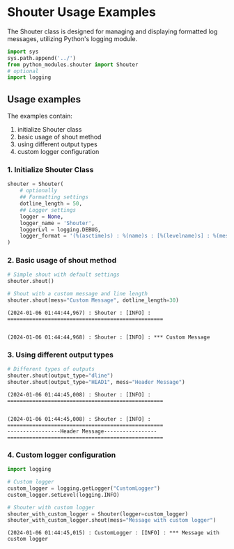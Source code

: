 # Shouter Usage Examples

The Shouter class is designed for managing and displaying formatted log messages, utilizing Python's logging module. 



```python
import sys
sys.path.append('../')
from python_modules.shouter import Shouter
# optional
import logging
```

## Usage examples

The examples contain: 
1. initialize Shouter class
2. basic usage of shout method
3. using different output types
4. custom logger configuration

### 1. Initialize Shouter Class


```python
shouter = Shouter(
    # optionally 
    ## Formatting settings
    dotline_length = 50,
    ## Logger settings
    logger = None,
    logger_name = 'Shouter',
    loggerLvl = logging.DEBUG,
    logger_format = '(%(asctime)s) : %(name)s : [%(levelname)s] : %(message)s'
)

```

### 2. Basic usage of shout method


```python
# Simple shout with default settings
shouter.shout()

# Shout with a custom message and line length
shouter.shout(mess="Custom Message", dotline_length=30)

```

    (2024-01-06 01:44:44,967) : Shouter : [INFO] : ==================================================


    (2024-01-06 01:44:44,968) : Shouter : [INFO] : *** Custom Message


### 3. Using different output types


```python
# Different types of outputs
shouter.shout(output_type="dline")
shouter.shout(output_type="HEAD1", mess="Header Message")
```

    (2024-01-06 01:44:45,008) : Shouter : [INFO] : ==================================================


    (2024-01-06 01:44:45,008) : Shouter : [INFO] : 
    ==================================================
    -----------------Header Message----------------- 
    ==================================================


### 4. Custom logger configuration


```python
import logging

# Custom logger
custom_logger = logging.getLogger("CustomLogger")
custom_logger.setLevel(logging.INFO)

# Shouter with custom logger
shouter_with_custom_logger = Shouter(logger=custom_logger)
shouter_with_custom_logger.shout(mess="Message with custom logger")
```

    (2024-01-06 01:44:45,015) : CustomLogger : [INFO] : *** Message with custom logger

